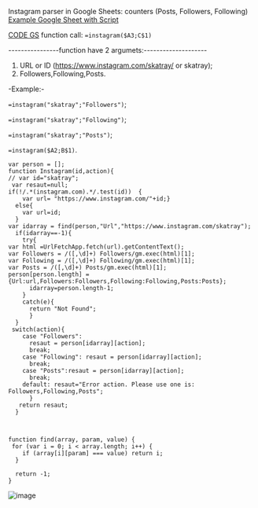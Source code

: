 Instagram parser in Google Sheets: counters (Posts, Followers, Following)
[Example Google Sheet with Script](https://docs.google.com/spreadsheets/d/1QqmHKbYIc2vKUlYPVNEOK0_K5-Yzgryni9edVybKxhQ/edit?usp=sharing)

[CODE GS](https://script.google.com/d/1aKfMzQ4ozKI-bW-cTpNObuSYSPBJZ1VjtSGYKRmUuNylulHvgqCe_c2h/edit?usp=sharing)
function call:
`=instagram($A3;C$1)`

----------------function have 2 argumets:--------------------
1. URL or ID (https://www.instagram.com/skatray/ or skatray);
2. Followers,Following,Posts.

-Example:-

`=instagram("skatray";"Followers")`;

`=instagram("skatray";"Following")`;

`=instagram("skatray";"Posts")`;

`=instagram($A2;B$1)`.

```
var person = [];
function Instagram(id,action){
// var id="skatray";
 var resaut=null;
if(!/.*(instagram.com).*/.test(id))  {
    var url= "https://www.instagram.com/"+id;}
  else{
    var url=id;
  } 
var idarray = find(person,"Url","https://www.instagram.com/skatray");
  if(idarray==-1){
    try{
var html =UrlFetchApp.fetch(url).getContentText();
var Followers = /([,\d]+) Followers/gm.exec(html)[1];  
var Following = /([,\d]+) Following/gm.exec(html)[1];
var Posts = /([,\d]+) Posts/gm.exec(html)[1];
person[person.length] ={Url:url,Followers:Followers,Following:Following,Posts:Posts};
      idarray=person.length-1;
    }
    catch(e){
      return "Not Found";
      }
  }
 switch(action){
    case "Followers": 
      resaut = person[idarray][action];
      break;
    case "Following": resaut = person[idarray][action];
      break;
    case "Posts":resaut = person[idarray][action];
      break;
    default: resaut="Error action. Please use one is: Followers,Following,Posts";
      }   
   return resaut;
  }



function find(array, param, value) { 
 for (var i = 0; i < array.length; i++) {
    if (array[i][param] === value) return i;
  }

  return -1;
}
```
![image](https://user-images.githubusercontent.com/32065012/42717267-9466a716-8708-11e8-8b8a-7d3fd97a143c.png)
